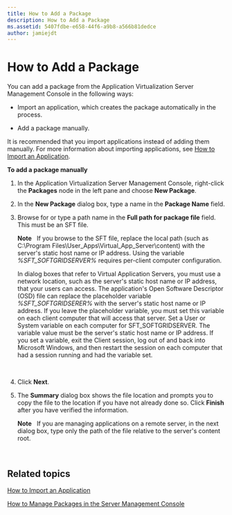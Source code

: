 ```yaml
---
title: How to Add a Package
description: How to Add a Package
ms.assetid: 5407fdbe-e658-44f6-a9b8-a566b81dedce
author: jamiejdt
---
```


# How to Add a Package


You can add a package from the Application Virtualization Server Management Console in the following ways:

-   Import an application, which creates the package automatically in the process.

-   Add a package manually.

It is recommended that you import applications instead of adding them manually. For more information about importing applications, see [How to Import an Application](how-to-import-an-applicationserver.md).

**To add a package manually**

1.  In the Application Virtualization Server Management Console, right-click the **Packages** node in the left pane and choose **New Package**.

2.  In the **New Package** dialog box, type a name in the **Package Name** field.

3.  Browse for or type a path name in the **Full path for package file** field. This must be an SFT file.

    **Note**  
    If you browse to the SFT file, replace the local path (such as C:\\Program Files\\User\_Apps\\Virtual\_App\_Server\\content) with the server's static host name or IP address. Using the variable *%SFT\_SOFTGRIDSERVER%* requires per-client computer configuration.

    In dialog boxes that refer to Virtual Application Servers, you must use a network location, such as the server's static host name or IP address, that your users can access. The application's Open Software Descriptor (OSD) file can replace the placeholder variable *%SFT\_SOFTGRIDSERER%* with the server's static host name or IP address. If you leave the placeholder variable, you must set this variable on each client computer that will access that server. Set a User or System variable on each computer for SFT\_SOFTGRIDSERVER. The variable value must be the server's static host name or IP address. If you set a variable, exit the Client session, log out of and back into Microsoft Windows, and then restart the session on each computer that had a session running and had the variable set.

     

4.  Click **Next**.

5.  The **Summary** dialog box shows the file location and prompts you to copy the file to the location if you have not already done so. Click **Finish** after you have verified the information.

    **Note**  
    If you are managing applications on a remote server, in the next dialog box, type only the path of the file relative to the server's content root.

     

## Related topics


[How to Import an Application](how-to-import-an-applicationserver.md)

[How to Manage Packages in the Server Management Console](how-to-manage-packages-in-the-server-management-console.md)

 

 






